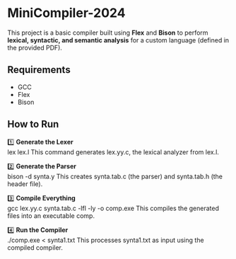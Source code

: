 # MiniCompiler-2024
This project is a basic compiler built using **Flex** and **Bison** to perform **lexical, syntactic, and semantic analysis** for a custom language (defined in the provided PDF).  

## Requirements  
- GCC  
- Flex  
- Bison  

## How to Run  

1️⃣ **Generate the Lexer**  
lex lex.l
This command generates lex.yy.c, the lexical analyzer from lex.l.

2️⃣ **Generate the Parser**  
bison -d synta.y
This creates synta.tab.c (the parser) and synta.tab.h (the header file).

3️⃣ **Compile Everything**  
gcc lex.yy.c synta.tab.c -lfl -ly -o comp.exe
This compiles the generated files into an executable comp.

4️⃣ **Run the Compiler**  
./comp.exe < synta1.txt
This processes synta1.txt as input using the compiled compiler.
